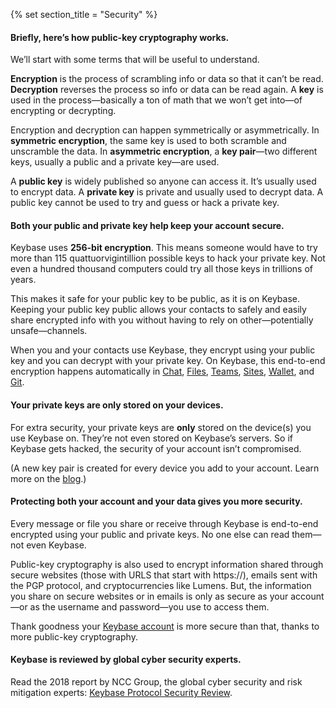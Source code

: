 {% set section_title = "Security" %}

#### Briefly, here’s how public-key cryptography works.
We’ll start with some terms that will be useful to understand.

**Encryption** is the process of scrambling info or data so that it can’t be read. **Decryption** reverses the process so info or data can be read again. A **key** is used in the process—basically a ton of math that we won’t get into—of encrypting or decrypting.

Encryption and decryption can happen symmetrically or asymmetrically. In **symmetric encryption**, the same key is used to both scramble and unscramble the data. In **asymmetric encryption**, a **key pair**—two different keys, usually a public and a private key—are used.

A **public key** is widely published so anyone can access it. It’s usually used to encrypt data. A **private key** is private and usually used to decrypt data. A public key cannot be used to try and guess or hack a private key.  

#### Both your public and private key help keep your account secure.
Keybase uses **256-bit encryption**. This means someone would have to try more than 115 quattuorvigintillion possible keys to hack your private key. Not even a hundred thousand computers could try all those keys in trillions of years.

This makes it safe for your public key to be public, as it is on Keybase. Keeping your public key public allows your contacts to safely and easily share encrypted info with you without having to rely on other—potentially unsafe—channels. 

When you and your contacts use Keybase, they encrypt using your public key and you can decrypt with your private key. On Keybase, this end-to-end encryption happens automatically in [Chat](/chat), [Files](files), [Teams](/teams), [Sites](/sites), [Wallet](/wallet), and [Git](/git). 

#### Your private keys are only stored on your devices.
For extra security, your private keys are **only** stored on the device(s) you use Keybase on. They’re not even stored on Keybase’s servers. So if Keybase gets hacked, the security of your account isn’t compromised. 

(A new key pair is created for every device you add to your account. Learn more on the [blog](https://keybase.io/blog/keybase-new-key-model).) 

#### Protecting both your account and your data gives you more security.
Every message or file you share or receive through Keybase is end-to-end encrypted using your public and private keys. No one else can read them—not even Keybase.

Public-key cryptography is also used to encrypt information shared through secure websites (those with URLS that start with https://), emails sent with the PGP protocol, and cryptocurrencies like Lumens. But, the information you share on secure websites or in emails is only as secure as your account—or as the username and password—you use to access them. 

Thank goodness your [Keybase account](/account) is more secure than that, thanks to more public-key cryptography.

#### Keybase is reviewed by global cyber security experts. 
Read the 2018 report by NCC Group, the global cyber security and risk mitigation experts: [Keybase Protocol Security Review](https://www.nccgroup.trust/us/our-research/keybase-protocol-security-review/).







